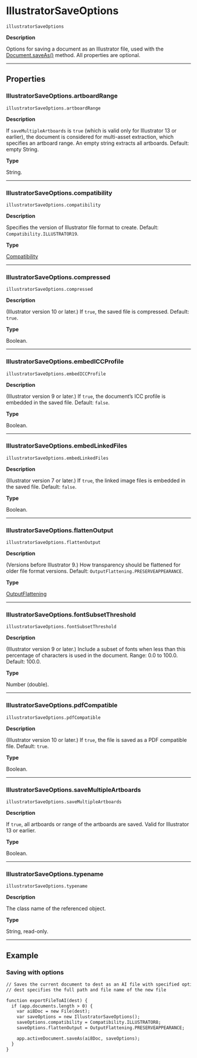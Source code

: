 # IllustratorSaveOptions

`illustratorSaveOptions`

**Description**

Options for saving a document as an Illustrator file, used with the [Document.saveAs()](Document.md#jsobjref-document-saveas) method. All properties are optional.

---

## Properties

### IllustratorSaveOptions.artboardRange

`illustratorSaveOptions.artboardRange`

**Description**

If `saveMultipleArtboards` is `true` (which is valid only for Illustrator 13 or earlier), the document is considered for multi-asset extraction, which specifies an artboard range. An empty string extracts all artboards. Default: empty String.

**Type**

String.

---

### IllustratorSaveOptions.compatibility

`illustratorSaveOptions.compatibility`

**Description**

Specifies the version of Illustrator file format to create. Default: `Compatibility.ILLUSTRATOR19`.

**Type**

[Compatibility](scripting-constants.md#jsobjref-scripting-constants-compatibility)

---

### IllustratorSaveOptions.compressed

`illustratorSaveOptions.compressed`

**Description**

(Illustrator version 10 or later.) If `true`, the saved file is compressed. Default: `true`.

**Type**

Boolean.

---

### IllustratorSaveOptions.embedICCProfile

`illustratorSaveOptions.embedICCProfile`

**Description**

(Illustrator version 9 or later.) If `true`, the document’s ICC profile is embedded in the saved file. Default: `false`.

**Type**

Boolean.

---

### IllustratorSaveOptions.embedLinkedFiles

`illustratorSaveOptions.embedLinkedFiles`

**Description**

(Illustrator version 7 or later.) If `true`, the linked image files is embedded in the saved file. Default: `false`.

**Type**

Boolean.

---

### IllustratorSaveOptions.flattenOutput

`illustratorSaveOptions.flattenOutput`

**Description**

(Versions before Illustrator 9.) How transparency should be flattened for older file format versions. Default: `OutputFlattening.PRESERVEAPPEARANCE`.

**Type**

[OutputFlattening](scripting-constants.md#jsobjref-scripting-constants-outputflattening)

---

### IllustratorSaveOptions.fontSubsetThreshold

`illustratorSaveOptions.fontSubsetThreshold`

**Description**

(Illustrator version 9 or later.) Include a subset of fonts when less than this percentage of characters is used in the document. Range: 0.0 to 100.0. Default: 100.0.

**Type**

Number (double).

---

### IllustratorSaveOptions.pdfCompatible

`illustratorSaveOptions.pdfCompatible`

**Description**

(Illustrator version 10 or later.) If `true`, the file is saved as a PDF compatible file. Default: `true`.

**Type**

Boolean.

---

### IllustratorSaveOptions.saveMultipleArtboards

`illustratorSaveOptions.saveMultipleArtboards`

**Description**

If `true`, all artboards or range of the artboards are saved. Valid for Illustrator 13 or earlier.

**Type**

Boolean.

---

### IllustratorSaveOptions.typename

`illustratorSaveOptions.typename`

**Description**

The class name of the referenced object.

**Type**

String, read-only.

---

## Example

### Saving with options

```default
// Saves the current document to dest as an AI file with specified options,
// dest specifies the full path and file name of the new file

function exportFileToAI(dest) {
  if (app.documents.length > 0) {
    var ai8Doc = new File(dest);
    var saveOptions = new IllustratorSaveOptions();
    saveOptions.compatibility = Compatibility.ILLUSTRATOR8;
    saveOptions.flattenOutput = OutputFlattening.PRESERVEAPPEARANCE;

    app.activeDocument.saveAs(ai8Doc, saveOptions);
  }
}
```

